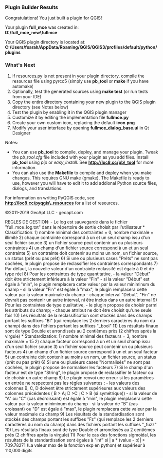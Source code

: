 ### Plugin Builder Results

Congratulations! You just built a plugin for QGIS!  


Your plugin **full\_mce** was created in:  
  **D:/full\_mce\_new\\fullmce**

Your QGIS plugin directory is located at:  
  **C:/Users/fsarah/AppData/Roaming/QGIS/QGIS3/profiles/default/python/plugins**

### What's Next

1.  If resources.py is not present in your plugin directory, compile the resources file using pyrcc5 (simply use **pb\_tool** or **make** if you have automake)
2.  Optionally, test the generated sources using **make test** (or run tests from your IDE)
3.  Copy the entire directory containing your new plugin to the QGIS plugin directory (see Notes below)
4.  Test the plugin by enabling it in the QGIS plugin manager
5.  Customize it by editing the implementation file **fullmce.py**
6.  Create your own custom icon, replacing the default **icon.png**
7.  Modify your user interface by opening **fullmce\_dialog\_base.ui** in Qt Designer

Notes:

*   You can use **pb\_tool** to compile, deploy, and manage your plugin. Tweak the _pb\_tool.cfg_ file included with your plugin as you add files. Install **pb\_tool** using _pip_ or _easy\_install_. See **http://loc8.cc/pb\_tool** for more information.
*   You can also use the **Makefile** to compile and deploy when you make changes. This requires GNU make (gmake). The Makefile is ready to use, however you will have to edit it to add addional Python source files, dialogs, and translations.

For information on writing PyQGIS code, see **http://loc8.cc/pyqgis\_resources** for a list of resources.

©2011-2019 GeoApt LLC - geoapt.com

REGLES DE GESTION: - Le log est sauvegardé dans le fichier "full\_mce\_log.txt" dans le répertoire de sortie choisit par l'utilisateur \* Classification: 1) nombre minimal des contraintes = 0, nombre maximale = illimité 2) chaque contrainte correspond à un et un seul champ issu d'un seul fichier source 3) un fichier source peut contenir un ou plusieurs contraintes 4) un champ d'un fichier source correspond à un et un seul contrainte 5) un contrainte doit contenir au moins un nom, un fichier source, un status (prêt ou pas prêt) 6) Si une ou plusieurs cases "Prêts" ne sont pas cochées, le plugin propose de reclassifier les contraintes correspondants 7) Par défaut, la nouvelle valeur d'un contrainte reclassifé est égale à 0 et de type réel 8) Pour les contraintes de type quantitative, - la valeur "Début" doit être strictement inférieure à la valeur "Fin" - si la valeur "Début" est égale à "min", le plugin remplacera cette valeur par la valeur miniminum du champ - si la valeur "Fin" est égale à "max", le plugin remplacera cette valeur par la valeur maximale du champ - chaque interval "Début", "Fin" ne devrait pas contenir un autre interval, ni être inclus dans un autre interval 9) Pour les contraintes de type qualitative, - le plugin propose de choisir parmi les attributs du champ; - chaque attribut ne doit être choisit qu'une seule fois 10) Les résultats de la reclassification sont stockés dans des champs portant les suffixes "Bl" (qui remplace les 2 derniers caractères du nom du champ) dans des fichiers portant les suffixes "\_bool" 11) Les résultats finaux sont de type Double et arrondissés au 2 centièmes près (2 chiffres après la virgule) \* Standardization: 1) nombre minimal des facteurs = 3, nombre maximale = 15 2) chaque facteur correspond à un et un seul champ issu d'un seul fichier source 3) un fichier source peut contenir un ou plusieurs facteurs 4) un champ d'un fichier source correspond à un et un seul facteur 5) un contrainte doit contenir au moins un nom, un fichier source, un status (prêt ou pas prêt) 6) Si une ou plusieurs cases "Normalisés" ne sont pas cochées, le plugin propose de normaliser les facteurs 7) Si le champ d'un facteur est de type "String", le plugin propose de reclassifier le facteur ou de choisir un autre champ 8) Le plugin renvoi une erreur si les paramètres en entrée ne respectent pas les règles suivantes : - les valeurs des colonnes B, C, D doivent être strictement supérieures aux valeurs des colonnes précédentes ( B > A; D >C ; C > B (si symétrique)) - si la valeur de "A" ou "C" (cas décroissant) est égale à "min", le plugin remplacera cette valeur par la valeur miniminum du champ - si la valeur de "B" (cas croissant) ou "D" est égale à "max", le plugin remplacera cette valeur par la valeur maximale du champ 9) Les résultats de la standardisation sont stockés des champs portant les suffixes "Fz" (qui remplace les 2 derniers caractères du nom du champ) dans des fichiers portant les suffixes "\_fuzz" 10) Les résultats finaux sont de type Double et arrondissés au 2 centièmes près (2 chiffres après la virgule) 11) Pour le cas des fonctions sigmoidal, les résultats de la standardisation sont égales à "inf" si | a \* (value - b)| > 709.78271 (La valeur max de la fonction exp en python) et supérieur à 110,000 digits
